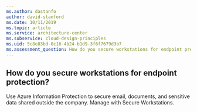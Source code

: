```yaml
---
ms.author: dastanfo
author: david-stanford
ms.date: 10/11/2019
ms.topic: article
ms.service: architecture-center
ms.subservice: cloud-design-principles
ms.uid: 5c8e83bd-0c16-4b24-b1d9-3f6f7679d3b7
ms.assessment_question: How do you secure workstations for endpoint protection?
---
```

## How do you secure workstations for endpoint protection?

Use Azure Information Protection to secure email, documents, and sensitive data shared outside the company. Manage with Secure Workstations.
